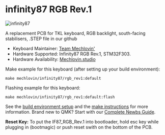 # infinity87 RGB Rev.1

![infinity87](https://i.imgur.com/sGRD4d7l.jpeg)

A replacement PCB for TKL keyboard, RGB backlight, south-facing stabilisers, .STEP file in our github

* Keyboard Maintainer: [Team Mechlovin'](https://github.com/mechlovin)
* Hardware Supported: Infinity87 RGB Rev.1, STM32F303.
* Hardware Availability: [Mechlovin.studio](https://mechlovin.studio)

Make example for this keyboard (after setting up your build environment):

    make mechlovin/infinity87/rgb_rev1:default

Flashing example for this keyboard:

    make mechlovin/infinity87/rgb_rev1:default:flash

See the [build environment setup](https://docs.qmk.fm/#/getting_started_build_tools) and the [make instructions](https://docs.qmk.fm/#/getting_started_make_guide) for more information. Brand new to QMK? Start with our [Complete Newbs Guide](https://docs.qmk.fm/#/newbs).

**Reset Key:** To put the IF87_RGB_Rev.1 into bootloader, hold esc key while plugging in (bootmagic) or push reset swith on the bottom of the PCB.